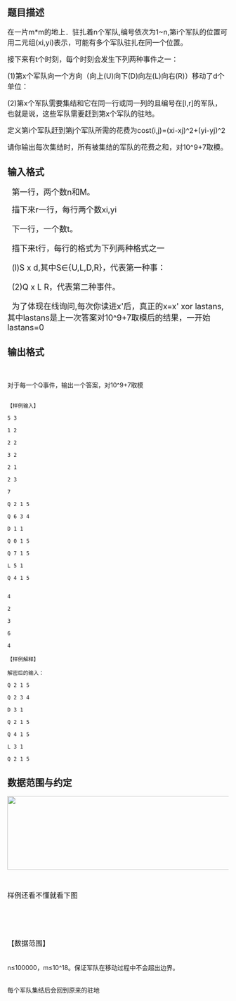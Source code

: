 ## 题目描述

<div>
 <div>
  <span style="font-size: medium">在一片m*m的地上．驻扎着n个军队,编号依次为1~n,第i个军队的位置可用二元组(xi,yi)表示，可能有多个军队驻扎在同一个位置。</span>
 </div>
 <div>
  <span style="font-size: medium">接下来有t个时刻，每个时刻会发生下列两种事件之一：</span>
 </div>
 <div>
  <span style="font-size: medium">(1)第x个军队向一个方向（向上(U)向下(D)向左(L)向右(R)）移动了d个单位：</span>
 </div>
 <div>
  <span style="font-size: medium">(2)第x个军队需要集结和它在同一行或同一列的且编号在[l,r]的军队，也就是说，这些军队需要赶到第x个军队的驻地。</span>
 </div>
 <div>
  <span style="font-size: medium">定义第i个军队赶到第j个军队所需的花费为cost(i,j)=(xi-xj)^2+(yi-yj)^2</span>
 </div>
 <div>
  <span style="font-size: medium">请你输出每次集结时，所有被集结的军队的花费之和，对10^9+7取模。</span>
 </div>
</div>

## 输入格式

<p><font size="4">  第一行，两个数n和M。<br>
     描下来r一行，每行两个数xi,yi<br>
     下一行，一个数t。<br>
     描下来t行，每行的格式为下列两种格式之一<br>
     (l)S x d,其中S∈{U,L,D,R}，代表第一种事：<br>
     (2)Q x L R，代表第二种事件。<br>
     为了体现在线询问,每次你读进x'后，真正的x=x' xor lastans,其中lastans是上一次答案对10^9+7取模后的结果，一开始lastans=0</font></p>

## 输出格式

<p><span style="font-size: medium"><br>
   对于每一个Q事件，输出一个答案，对10^9+7取模</span></p>

```input1
【样例输入】
5 3
1 2
2 2
3 2
2 1
2 3
7
Q 2 1 5
Q 6 3 4
D 1 1
Q 0 1 5
Q 7 1 5
L 5 1
Q 4 1 5
```
```output1
4
2
3
6
4
【样例解释】
解密后的输入：
Q 2 1 5
Q 2 3 4
D 3 1
Q 2 1 5
Q 4 1 5
L 3 1
Q 2 1 5
```
## 数据范围与约定

<p><img alt="" width="637" height="168" src="https://s2.loli.net/2023/08/15/KibhEGkpBvCxHyZ.png"></p>
<br>
<p><span style="font-size: medium">样例还看不懂就看下图</span></p>
<br>
<p><span style="font-size: medium"><br><br></span><span style="font-size: medium">【数据范围】<br><br>
   n≤100000，m≤10^18。保证军队在移动过程中不会超出边界。<br><br>
   每个军队集结后会回到原来的驻地</span></p>

